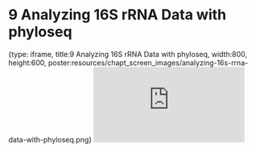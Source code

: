 # 9 Analyzing 16S rRNA Data with phyloseq
 
{type: iframe, title:9 Analyzing 16S rRNA Data with phyloseq, width:800, height:600, poster:resources/chapt_screen_images/analyzing-16s-rrna-data-with-phyloseq.png}
![](https://sayumiyork.github.io/miniCURE-16S_Test/analyzing-16s-rrna-data-with-phyloseq.html)
 

 
